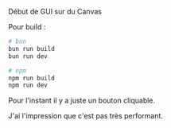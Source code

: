 Début de GUI sur du Canvas

Pour build :
```bash
# bun
bun run build
bun run dev

# npm
npm run build
npm run dev
```

Pour l'instant il y a juste un bouton cliquable.

J'ai l'impression que c'est pas très performant.